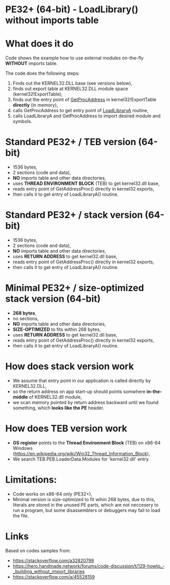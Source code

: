 # PE32+ (64-bit) - LoadLibrary() without imports table

# What does it do
Code shows the example how to use external modules on-the-fly **WITHOUT** imports table.

The code does the following steps:
1. Finds out the KERNEL32.DLL base (see versions below),
2. finds out export table at KERNEL32.DLL module space (kernel32!ExportTable),
3. finds out the entry point of [GetProcAddress](https://docs.microsoft.com/en-us/windows/win32/api/libloaderapi/nf-libloaderapi-getprocaddress) in kernel32!ExportTable **directly** (in memory),
4. calls GetProcAddress to get entry point of [LoadLibraryA](https://docs.microsoft.com/en-us/windows/win32/api/libloaderapi/nf-libloaderapi-loadlibrarya) routine,
5. calls LoadLibraryA and GetProcAddress to import desired module and symbols.

# Standard PE32+ / TEB version (64-bit)
  - 1536 bytes,
  - 2 sections (code and data),
  - **NO** imports table and other data directories,
  - uses **THREAD ENVIRONMENT BLOCK** (TEB) to get kernel32.dll base,
  - reads entry point of GetAddressProc() directly in kernel32 exports,
  - then calls it to get entry of LoadLibraryA() routine.

# Standard PE32+ / stack version (64-bit)
  - 1536 bytes,
  - 2 sections (code and data),
  - **NO** imports table and other data directories,
  - uses **RETURN ADDRESS** to get kernel32.dll base,
  - reads entry point of GetAddressProc() directly in kernel32 exports,
  - then calls it to get entry of LoadLibraryA() routine.

# Minimal PE32+ / size-optimized stack version (64-bit)
  - **268 bytes**,
  - no sections,
  - **NO** imports table and other data directories,
  - **SIZE-OPTIMIZED** to fits within 268 bytes,
  - uses **RETURN ADDRESS** to get kernel32.dll base,
  - reads entry point of GetAddressProc() directly in kernel32 exports,
  - then calls it to get entry of LoadLibraryA() routine.

# How does stack version work
- We assume that entry point in our application is called directly by KERNEL32.DLL,
- so the return address on app start-up should points somwhere **in-the-middle** of KERNEL32.dll module,
- we scan memory pointed by return address backward until we found something, which **looks like the PE** header.

# How does TEB version work
  - **GS register** points to the **Thread Environment Block** (TEB) on x86-64 Windows
    (https://en.wikipedia.org/wiki/Win32_Thread_Information_Block),
  - We search TEB.PEB.LoaderData.Modules for 'kernel32.dll' entry.

# Limitations:
- Code works on x86-64 only (PE32+),
- Minimal version is size-optimized to fit wihin 268 bytes, due to this, literals are stored in the unused
  PE parts, which are not neccesery to run a program, but some disassemblers or debuggers may fail to load the file.

# Links
Based on codes samples from:
- https://stackoverflow.com/a32820799
- https://hero.handmade.network/forums/code-discussion/t/129-howto_-_building_without_import_libraries
- https://stackoverflow.com/a/45528159
